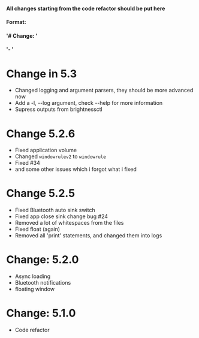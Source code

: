 #### All changes starting from the code refactor should be put here
#### Format:
####     '# Change: <version>'
####     '- <changes>'

# Change in 5.3
- Changed logging and argument parsers, they should be more advanced now
- Add a -l, --log argument, check --help for more information
- Supress outputs from brightnessctl

# Change 5.2.6
- Fixed application volume
- Changed `windowrulev2` to `windowrule`
- Fixed #34
- and some other issues which i forgot what i fixed

# Change 5.2.5
- Fixed Bluetooth auto sink switch
- Fixed app close sink change bug #24
- Removed a lot of whitespaces from the files
- Fixed float (again)
- Removed all 'print' statements, and changed them into logs

# Change: 5.2.0
- Async loading
- Bluetooth notifications
- floating window

# Change: 5.1.0
- Code refactor

